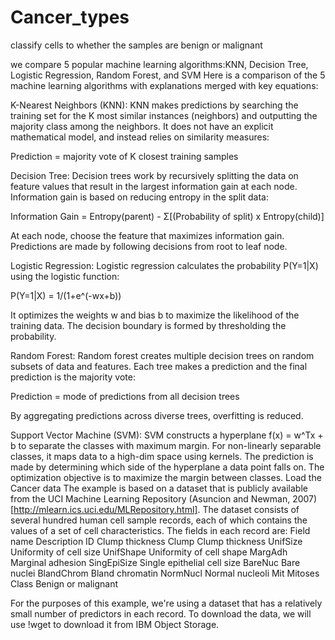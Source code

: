 # Cancer_types
 classify cells to whether the samples are benign or malignant

we compare 5 popular machine learning algorithms:KNN, Decision Tree, Logistic Regression, Random Forest, and SVM
​Here is a comparison of the 5 machine learning algorithms with explanations merged with key equations:

K-Nearest Neighbors (KNN):
KNN makes predictions by searching the training set for the K most similar instances (neighbors) and outputting the majority class among the neighbors. It does not have an explicit mathematical model, and instead relies on similarity measures:

Prediction = majority vote of K closest training samples 

Decision Tree:
Decision trees work by recursively splitting the data on feature values that result in the largest information gain at each node. Information gain is based on reducing entropy in the split data:

Information Gain = Entropy(parent) - Σ[(Probability of split) x Entropy(child)]

At each node, choose the feature that maximizes information gain. Predictions are made by following decisions from root to leaf node.

Logistic Regression:
Logistic regression calculates the probability P(Y=1|X) using the logistic function:

P(Y=1|X) = 1/(1+e^(-wx+b))

It optimizes the weights w and bias b to maximize the likelihood of the training data. The decision boundary is formed by thresholding the probability.

Random Forest:
Random forest creates multiple decision trees on random subsets of data and features. Each tree makes a prediction and the final prediction is the majority vote:

Prediction = mode of predictions from all decision trees

By aggregating predictions across diverse trees, overfitting is reduced.

Support Vector Machine (SVM):
SVM constructs a hyperplane f(x) = w^Tx + b to separate the classes with maximum margin. For non-linearly separable classes, it maps data to a high-dim space using kernels. The prediction is made by determining which side of the hyperplane a data point falls on. The optimization objective is to maximize the margin between classes.
Load the Cancer data
The example is based on a dataset that is publicly available from the UCI Machine Learning Repository (Asuncion and Newman, 2007)[http://mlearn.ics.uci.edu/MLRepository.html]. The dataset consists of several hundred human cell sample records, each of which contains the values of a set of cell characteristics. The fields in each record are:
Field name	Description
ID	        Clump thickness
Clump	        Clump thickness
UnifSize	Uniformity of cell size
UnifShape	Uniformity of cell shape
MargAdh	Marginal adhesion
SingEpiSize	Single epithelial cell size
BareNuc	Bare    nuclei
BlandChrom	Bland chromatin
NormNucl	Normal nucleoli
Mit	        Mitoses
Class	        Benign or malignant


For the purposes of this example, we're using a dataset that has a relatively small number of predictors in each record. To download the data, we will use !wget to download it from IBM Object Storage.
